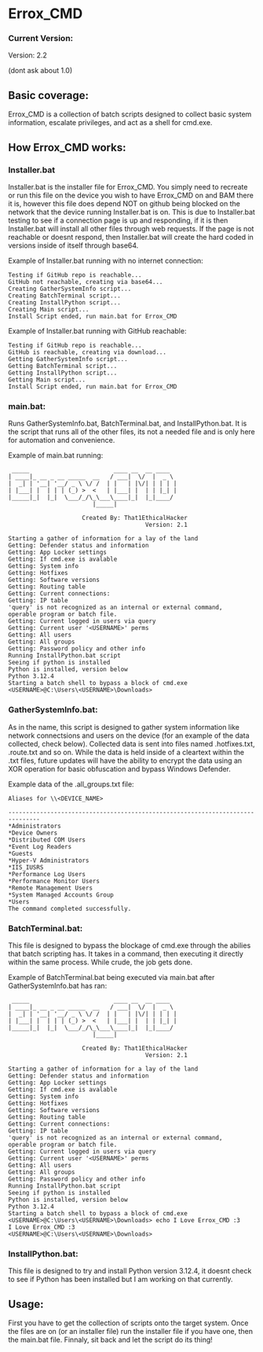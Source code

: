 # Errox_CMD

### Current Version:

Version: 2.2

(dont ask about 1.0)

## Basic coverage:

Errox_CMD is a collection of batch scripts designed to collect basic system information, escalate privileges, and act as a shell for cmd.exe.

## How Errox_CMD works:

### Installer.bat

  Installer.bat is the installer file for Errox_CMD. You simply need to recreate or run this file on the device you wish to have Errox_CMD on and BAM there it is, however this file does depend NOT on github being blocked on the network that the device running Installer.bat is on. This is due to Installer.bat testing to see if a connection page is up and responding, if it is then Installer.bat will install all other files through web requests. If the page is not reachable or doesnt respond, then Installer.bat will create the hard coded in versions inside of itself through base64.
  
  Example of Installer.bat running with no internet connection:
  
    Testing if GitHub repo is reachable...
    GitHub not reachable, creating via base64...
    Creating GatherSystemInfo script...
    Creating BatchTerminal script...
    Creating InstallPython script...
    Creating Main script...
    Install Script ended, run main.bat for Errox_CMD              

  Example of Installer.bat running with GitHub reachable:

    Testing if GitHub repo is reachable...
    GitHub is reachable, creating via download...
    Getting GatherSystemInfo script...
    Getting BatchTerminal script...
    Getting InstallPython script...
    Getting Main script...
    Install Script ended, run main.bat for Errox_CMD

### main.bat:
  
  Runs GatherSystemInfo.bat, BatchTerminal.bat, and InstallPython.bat. It is the script that runs all of the other files, its not a needed file and is only here for automation and convenience.

  Example of main.bat running:

     _____                        ____ __  __ ____
    | ____|_ __ _ __ _____  __   / ___|  \/  |  _ \
    |  _| | '__| '__/ _ \ \/ /  | |   | |\/| | | | |
    | |___| |  | | | (_) >  <   | |___| |  | | |_| |
    |_____|_|  |_|  \___/_/\_\___\____|_|  |_|____/
                            |_____|
    
                         Created By: That1EthicalHacker
                                           Version: 2.1
    
    Starting a gather of information for a lay of the land
    Getting: Defender status and information
    Getting: App Locker settings
    Getting: If cmd.exe is avalable
    Getting: System info
    Getting: Hotfixes
    Getting: Software versions
    Getting: Routing table
    Getting: Current connections:
    Getting: IP table
    'query' is not recognized as an internal or external command,
    operable program or batch file.
    Getting: Current logged in users via query
    Getting: Current user '<USERNAME>' perms
    Getting: All users
    Getting: All groups
    Getting: Password policy and other info
    Running InstallPython.bat script
    Seeing if python is installed
    Python is installed, version below
    Python 3.12.4
    Starting a batch shell to bypass a block of cmd.exe
    <USERNAME>@C:\Users\<USERNAME>\Downloads>
  
### GatherSystemInfo.bat:
  As in the name, this script is designed to gather system information like network connectsions and users on the device (for an example of the data collected, check below). Collected data is sent into files named .hotfixes.txt, .route.txt and so on. While the data is held inside of a cleartext within the .txt files, future updates will have the ability to encrypt the data using an XOR operation for basic obfuscation and bypass Windows Defender.

  Example data of the .all_groups.txt file:

    Aliases for \\<DEVICE_NAME>

    -------------------------------------------------------------------------------
    *Administrators
    *Device Owners
    *Distributed COM Users
    *Event Log Readers
    *Guests
    *Hyper-V Administrators
    *IIS_IUSRS
    *Performance Log Users
    *Performance Monitor Users
    *Remote Management Users
    *System Managed Accounts Group
    *Users
    The command completed successfully.

### BatchTerminal.bat:
  
  This file is designed to bypass the blockage of cmd.exe through the abilies that batch scripting has. It takes in a command, then executing it directly within the same process. While crude, the job gets done.

  Example of BatchTerminal.bat being executed via main.bat after GatherSystemInfo.bat has ran:

     _____                        ____ __  __ ____
    | ____|_ __ _ __ _____  __   / ___|  \/  |  _ \
    |  _| | '__| '__/ _ \ \/ /  | |   | |\/| | | | |
    | |___| |  | | | (_) >  <   | |___| |  | | |_| |
    |_____|_|  |_|  \___/_/\_\___\____|_|  |_|____/
                            |_____|
    
                         Created By: That1EthicalHacker
                                           Version: 2.1
    
    Starting a gather of information for a lay of the land
    Getting: Defender status and information
    Getting: App Locker settings
    Getting: If cmd.exe is avalable
    Getting: System info
    Getting: Hotfixes
    Getting: Software versions
    Getting: Routing table
    Getting: Current connections:
    Getting: IP table
    'query' is not recognized as an internal or external command,
    operable program or batch file.
    Getting: Current logged in users via query
    Getting: Current user '<USERNAME>' perms
    Getting: All users
    Getting: All groups
    Getting: Password policy and other info
    Running InstallPython.bat script
    Seeing if python is installed
    Python is installed, version below
    Python 3.12.4
    Starting a batch shell to bypass a block of cmd.exe
    <USERNAME>@C:\Users\<USERNAME>\Downloads> echo I Love Errox_CMD :3
    I Love Errox_CMD :3
    <USERNAME>@C:\Users\<USERNAME>\Downloads>
  
### InstallPython.bat:

  This file is designed to try and install Python version 3.12.4, it doesnt check to see if Python has been installed but I am working on that currently.

## Usage:

  First you have to get the collection of scripts onto the target system. Once the files are on (or an installer file) run the installer file if you have one, then the main.bat file. Finnaly, sit back and let the script do its thing!
